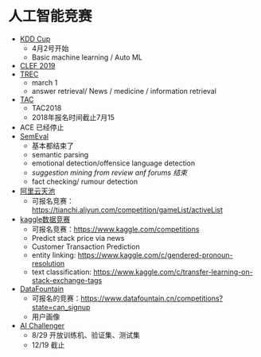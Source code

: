 # 人工智能竞赛


- [KDD Cup](https://www.kdd.org/kdd2019/calls/view/kdd-cup-2019-call-for-proposals)
	- 4月2号开始
	- Basic machine learning / Auto ML
- [CLEF 2019](http://clef2019.clef-initiative.eu/index.php?page=Pages/labs.html)
- [TREC](https://trec.nist.gov/pubs/call2019.html)
	- march 1
	- answer retrieval/ News / medicine / information retrieval
- [TAC](https://tac.nist.gov/)
	- TAC2018
	- 2018年报名时间截止7月15
- ACE 已经停止
- [SemEval](http://alt.qcri.org/semeval2019/)
	- 基本都结束了
	- semantic parsing
	- emotional detection/offensice language detection
	- *suggestion mining from review anf forums 结束*
	- fact checking/ rumour detection
- [阿里云天池](https://tianchi.aliyun.com/home/)
	- 可报名竞赛：https://tianchi.aliyun.com/competition/gameList/activeList
- [kaggle数据竞赛](https://www.kaggle.com/competitions)
	- 可报名竞赛：https://www.kaggle.com/competitions
	- Predict stack price via news
	- Customer Transaction Prediction
	- entity linking: https://www.kaggle.com/c/gendered-pronoun-resolution
	- text classification: https://www.kaggle.com/c/transfer-learning-on-stack-exchange-tags
- [DataFountain](https://www.datafountain.cn/)
	- 可报名的竞赛：https://www.datafountain.cn/competitions?state=can_signup
	- 用户画像
- [AI Challenger](https://challenger.ai/)
	- 8/29 开放训练机、验证集、测试集
	- 12/19 截止
